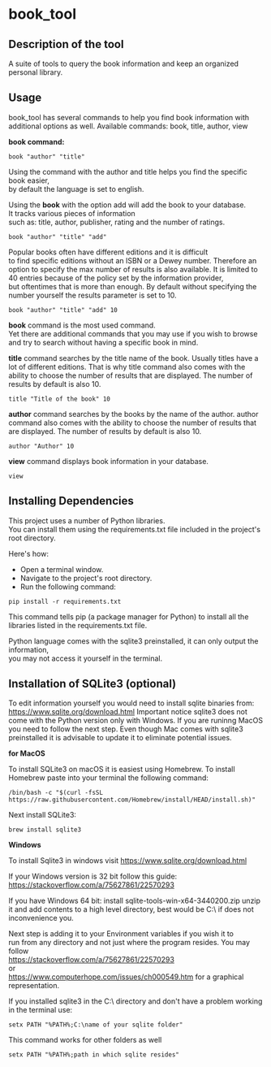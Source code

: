 # book_tool

## Description of the tool

A suite of tools to query the book information and keep an organized personal library.

## Usage

book_tool has several commands to help you find book information with additional options as well.
Available commands: book, title, author, view

**book command:**  
```terminal
book "author" "title"
```

Using the command with the author and title helps you find the specific book easier,  
by default the language is set to english.

Using the **book** with the option add will add the book to your database.  
It tracks various pieces of information   
such as: title, author, publisher, rating and the number of ratings.  
```terminal
book "author" "title" "add"
```

Popular books often have different editions and it is difficult   
to find specific editions without an ISBN or a Dewey number.
Therefore an option to specify the max number of results is also available.
It is limited to 40 entries because of the policy set by the information provider,   
but oftentimes that is more than enough.
By default without specifying the number yourself the results parameter is set to 10.  
```terminal
book "author" "title" "add" 10
```

**book** command is the most used command.  
Yet there are additional commands that you may use if you wish to browse  
and try to search without having a specific book in mind.

**title** command searches by the title name of the book. Usually titles have a lot of different editions.
That is why title command also comes with the ability to choose the number of results that are displayed.
The number of results by default is also 10.  
```terminal
title "Title of the book" 10
```

**author** command searches by the books by the name of the author.
author command also comes with the ability to choose the number of results that are displayed.
The number of results by default is also 10.  
```terminal
author "Author" 10
```

**view** command displays book information in your database.  
```terminal
view
```

## Installing Dependencies

This project uses a number of Python libraries.   
You can install them using the requirements.txt file included in the project's root directory.  

Here's how:  
- Open a terminal window.  
- Navigate to the project's root directory.  
- Run the following command:

```terminal
pip install -r requirements.txt
```

This command tells pip (a package manager for Python) to install all the libraries listed in the requirements.txt file.

Python language comes with the sqlite3 preinstalled, it can only output the information,  
you may not access it yourself in the terminal.

## Installation of SQLite3 (optional)
To edit information yourself you would need to install sqlite binaries from:
https://www.sqlite.org/download.html
Important notice sqlite3 does not come with the Python version only with Windows.
If you are runinng MacOS you need to follow the next step.
Even though Mac comes with sqlite3 preinstalled it is advisable to update it to eliminate potential issues.

**for MacOS**

To install SQLite3 on macOS it is easiest using Homebrew.
To install Homebrew paste into your terminal the following command:
```terminal
/bin/bash -c "$(curl -fsSL https://raw.githubusercontent.com/Homebrew/install/HEAD/install.sh)"
```

Next install SQLite3:
```terminal
brew install sqlite3
```

**Windows**  

To install Sqlite3 in windows visit
https://www.sqlite.org/download.html

If your Windows version is 32 bit follow this guide:
https://stackoverflow.com/a/75627861/22570293

If you have Windows 64 bit:
install sqlite-tools-win-x64-3440200.zip
unzip it and add contents to a high level directory, best would be C:\ if does not inconvenience you.

Next step is adding it to your Environment variables if you wish it to   
run from any directory and not just where the program resides.
You may follow   
https://stackoverflow.com/a/75627861/22570293  
or   
https://www.computerhope.com/issues/ch000549.htm for a graphical representation.

If you installed sqlite3 in the C:\ directory and don't have a problem working in the terminal
use:
```terminal
setx PATH "%PATH%;C:\name of your sqlite folder"
```
This command works for other folders as well
```terminal
setx PATH "%PATH%;path in which sqlite resides"
```



